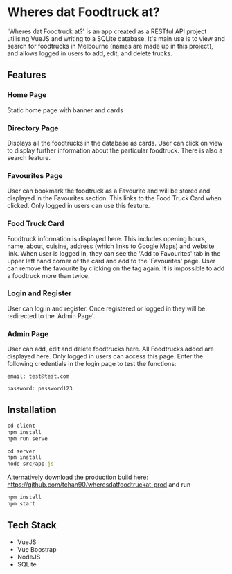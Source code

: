 # Wheres dat Foodtruck at?
'Wheres dat Foodtruck at?' is an app created as a RESTful API project utilising VueJS and writing to a SQLite database. It's main use is to view and search for foodtrucks in Melbourne (names are made up in this project), and allows logged in users to add, edit, and delete trucks.

## Features
### Home Page
Static home page with banner and cards

### Directory Page
Displays all the foodtrucks in the database as cards. User can click on view to display further information about the particular foodtruck. There is also a search feature.

### Favourites Page
User can bookmark the foodtruck as a Favourite and will be stored and displayed in the Favourites section. This links to the Food Truck Card when clicked. Only logged in users can use this feature.

### Food Truck Card
Foodtruck information is displayed here. This includes opening hours, name, about, cuisine, address (which links to Google Maps) and website link. When user is logged in, they can see the 'Add to Favourites' tab in the upper left hand corner of the card and add to the 'Favourites' page. User can remove the favourite by clicking on the tag again. It is impossible to add a foodtruck more than twice. 

### Login and Register
User can log in and register. Once registered or logged in they will be redirected to the 'Admin Page'.

### Admin Page
User can add, edit and delete foodtrucks here. All Foodtrucks added are displayed here. Only logged in users can access this page. 
Enter the following credentials in the login page to test the functions:

`email: test@test.com`

`password: password123`

## Installation
```javascript
cd client
npm install
npm run serve
```
```javascript
cd server
npm install
node src/app.js
```
Alternatively download the production build here: https://github.com/tchan90/wheresdatfoodtruckat-prod and run
```javascript
npm install
npm start
```

## Tech Stack
- VueJS
- Vue Boostrap
- NodeJS
- SQLite  

